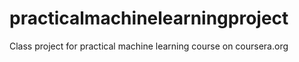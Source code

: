 # practicalmachinelearningproject
Class project for practical machine learning course on coursera.org
